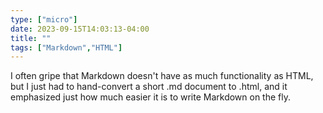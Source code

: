 ```yaml
---
type: ["micro"]
date: 2023-09-15T14:03:13-04:00
title: ""
tags: ["Markdown","HTML"]
---
```

I often gripe that Markdown doesn't have as much functionality as HTML, but I just had to hand-convert a short .md document to .html, and it emphasized just how much easier it is to write Markdown on the fly.
